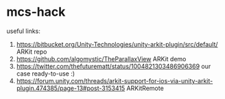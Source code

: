 # mcs-hack

useful links:
1. https://bitbucket.org/Unity-Technologies/unity-arkit-plugin/src/default/ ARKit repo
2. https://github.com/algomystic/TheParallaxView ARKit demo
3. https://twitter.com/thefuturematt/status/1004821303486906369 our case ready-to-use :)
4. https://forum.unity.com/threads/arkit-support-for-ios-via-unity-arkit-plugin.474385/page-13#post-3153415 ARKitRemote
